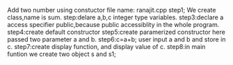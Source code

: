 Add two number using constuctor
file name: ranajit.cpp
step1; We create class,name is sum.
step:delare a,b,c integer type variables.
step3:declare a access specifier public,because public accessiblity in 
the whole program.
step4:create default constructor
step5:create paramerized constructor here passed two parameter a and b.
step6:c=a+b; user input a and b and store in c.
step7:create  display function, and display value of c.
step8:in main funtion we create two object s and s1;
